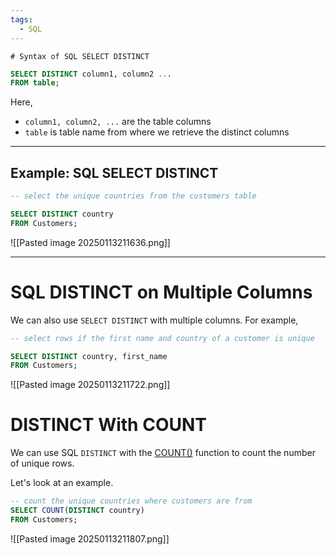 ```yaml
---
tags:
  - SQL
---
```

	# Syntax of SQL SELECT DISTINCT

```sql
SELECT DISTINCT column1, column2 ...
FROM table;
```

Here,

- `column1, column2, ...` are the table columns
- `table` is table name from where we retrieve the distinct columns

---

## Example: SQL SELECT DISTINCT

```sql
-- select the unique countries from the customers table

SELECT DISTINCT country
FROM Customers;
```

![[Pasted image 20250113211636.png]]

---
# SQL DISTINCT on Multiple Columns

We can also use `SELECT DISTINCT` with multiple columns. For example,

```sql
-- select rows if the first name and country of a customer is unique

SELECT DISTINCT country, first_name
FROM Customers;
```

![[Pasted image 20250113211722.png]]

# DISTINCT With COUNT

We can use SQL `DISTINCT` with the [COUNT()](https://www.programiz.com/sql/count) function to count the number of unique rows.

Let's look at an example.

```sql
-- count the unique countries where customers are from 
SELECT COUNT(DISTINCT country)
FROM Customers;
```

![[Pasted image 20250113211807.png]]

